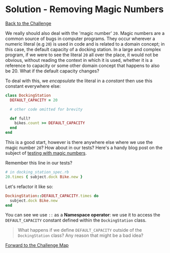 # Solution - Removing Magic Numbers

[Back to the Challenge](../16_removing_magic_numbers.md)

We really should also deal with the 'magic number' `20`.  Magic numbers are a common source of bugs in computer programs.  They occur wherever a numeric literal (e.g `20`) is used in code and is related to a domain concept; in this case, the default capacity of a docking station.  In a large and complex program, if we were to see the literal `20` all over the place, it would not be obvious, without reading the context in which it is used, whether it is a reference to capacity or some other domain concept that happens to also be 20.  What if the default capacity changes?

To deal with this, we *encapsulate* the literal in a *constant* then use this constant everywhere else:

```ruby
class DockingStation
  DEFAULT_CAPACITY = 20

  # other code omitted for brevity

  def full?
    bikes.count >= DEFAULT_CAPACITY
  end
end
```

This is a good start, however is there anywhere else where we use the magic number `20`?  How about in our tests?  Here's a handy blog post on the subject of [testing with magic numbers](http://blog.silvabox.com/testing-with-magic-numbers/).

Remember this line in our tests?

```ruby
# in docking_station_spec.rb
20.times { subject.dock Bike.new }
```

Let's refactor it like so:

```ruby
DockingStation::DEFAULT_CAPACITY.times do
  subject.dock Bike.new
end
```

You can see we use `::` as a **Namespace operator**: we use it to access the `DEFAULT_CAPACITY` constant defined within the `DockingStation` class.

> What happens if we define `DEFAULT_CAPACITY` outside of the `DockingStation` class? Any reason that might be a bad idea?

[Forward to the Challenge Map](../0_challenge_map.md)